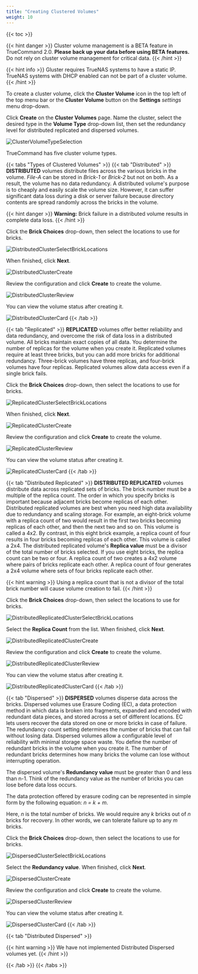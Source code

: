 ```yaml
---
title: "Creating Clustered Volumes"
weight: 10
---
```


{{< toc >}}

{{< hint danger >}}
Cluster volume management is a BETA feature in TrueCommand 2.0. 
**Please back up your data before using BETA features.** 
Do not rely on cluster volume management for critical data.
{{< /hint >}}

{{< hint info >}}
Gluster requires TrueNAS systems to have a static IP. TrueNAS systems with DHCP enabled can not be part of a cluster volume.
{{< /hint >}}

To create a cluster volume, click the **Cluster Volume** <mat-icon role="img" fontset="mdi" aria-hidden="true" class="mat-icon mdi mdi-server-network mat-icon-no-color"></mat-icon> icon in the top left of the top menu bar or the **Cluster Volume** button on the **Settings** <i class="material-icons" aria-hidden="true" title="Settings">settings</i> menu drop-down.

Click **Create** on the **Cluster Volumes** page.
Name the cluster, select the desired type in the **Volume Type** drop-down list, then set the redundancy level for distributed replicated and dispersed volumes.

![ClusterVolumeTypeSelection](/images/TrueCommand/2.0/ClusterVolumeTypeSelection.png "Cluster Volume Type Selection")

TrueCommand has five cluster volume types.

{{< tabs "Types of Clustered Volumes" >}}
{{< tab "Distributed" >}}
**DISTRIBUTED** volumes distribute files across the various bricks in the volume. *File-A* can be stored in *Brick-1* or *Brick-2* but not on both. As a result, the volume has no data redundancy. A distributed volume's purpose is to cheaply and easily scale the volume size. However, it can suffer significant data loss during a disk or server failure because directory contents are spread randomly across the bricks in the volume. 

{{< hint danger >}}
**Warning:** Brick failure in a distributed volume results in complete data loss.
{{< /hint >}}

Click the **Brick Choices** drop-down, then select the locations to use for bricks.

![DistributedClusterSelectBrickLocations](/images/TrueCommand/2.0/DistributedClusterSelectBrickLocations.png "DistributedClusterSelectBrickLocations")

When finished, click **Next**.

![DistributedClusterCreate](/images/TrueCommand/2.0/DistributedClusterCreate.png "DistributedClusterCreate")

Review the configuration and click **Create** to create the volume. 

![DistributedClusterReview](/images/TrueCommand/2.0/DistributedClusterReview.png "DistributedClusterReview")

You can view the volume status after creating it.

![DistributedClusterCard](/images/TrueCommand/2.0/DistributedClusterCard.png "DistributedClusterCard")
{{< /tab >}}

{{< tab "Replicated" >}}
**REPLICATED** volumes offer better reliability and data redundancy, and overcome the risk of data loss in a distributed volume. All bricks maintain exact copies of all data. You determine the number of replicas for the volume when you create it. Replicated volumes require at least three bricks, but you can add more bricks for additional redundancy. Three-brick volumes have three replicas, and four-brick volumes have four replicas. Replicated volumes allow data access even if a single brick fails. 

Click the **Brick Choices** drop-down, then select the locations to use for bricks.

![ReplicatedClusterSelectBrickLocations](/images/TrueCommand/2.0/ReplicatedClusterSelectBrickLocations.png "ReplicatedClusterSelectBrickLocations")

When finished, click **Next**.

![ReplicatedClusterCreate](/images/TrueCommand/2.0/ReplicatedClusterCreate.png "ReplicatedClusterCreate")

Review the configuration and click **Create** to create the volume. 

![ReplicatedClusterReview](/images/TrueCommand/2.0/ReplicatedClusterReview.png "ReplicatedClusterReview")

You can view the volume status after creating it. 

![ReplicatedClusterCard](/images/TrueCommand/2.0/ReplicatedClusterCard.png "ReplicatedClusterCard")
{{< /tab >}}

{{< tab "Distributed Replicated" >}}
**DISTRIBUTED REPLICATED** volumes distribute data across replicated sets of bricks. The brick number must be a multiple of the replica count. The order in which you specify bricks is important because adjacent bricks become replicas of each other. Distributed replicated volumes are best when you need high data availability due to redundancy and scaling storage. For example, an eight-brick volume with a replica count of two would result in the first two bricks becoming replicas of each other, and then the next two and so on. This volume is called a 4x2. By contrast, in this eight brick example, a replica count of four results in four bricks becoming replicas of each other. This volume is called a 2x4.
The distributed replicated volume's **Replica value** must be a divisor of the total number of bricks selected. If you use eight bricks, the replica count can be two or four. A replica count of two creates a 4x2 volume where pairs of bricks replicate each other. A replica count of four generates a 2x4 volume where sets of four bricks replicate each other.

{{< hint warning >}}
Using a replica count that is not a divisor of the total brick number will cause volume creation to fail.
{{< /hint >}}

Click the **Brick Choices** drop-down, then select the locations to use for bricks.

![DistributedReplicatedClusterSelectBrickLocations](/images/TrueCommand/2.0/DistributedReplicatedClusterSelectBrickLocations.png "DistributedReplicatedClusterSelectBrickLocations")

Select the **Replica Count** from the list. When finished, click **Next**.

![DistributedReplicatedClusterCreate](/images/TrueCommand/2.0/DistributedReplicatedClusterCreate.png "DistributedReplicatedClusterCreate")

Review the configuration and click **Create** to create the volume. 

![DistributedReplicatedClusterReview](/images/TrueCommand/2.0/DistributedReplicatedClusterReview.png "DistributedReplicatedClusterReview")

You can view the volume status after creating it.

![DistributedReplicatedClusterCard](/images/TrueCommand/2.0/DistributedReplicatedClusterCard.png "DistributedReplicatedClusterCard")
{{< /tab >}}

{{< tab "Dispersed" >}}
**DISPERSED** volumes disperse data across the bricks. Dispersed volumes use Erasure Coding (EC), a data protection method in which data is broken into fragments, expanded and encoded with redundant data pieces, and stored across a set of different locations. EC lets users recover the data stored on one or more bricks in case of failure. The redundancy count setting determines the number of bricks that can fail without losing data. Dispersed volumes allow a configurable level of reliability with minimal storage space waste. You define the number of redundant bricks in the volume when you create it. The number of redundant bricks determines how many bricks the volume can lose without interrupting operation.

The dispersed volume's **Redundancy value** must be greater than 0 and less than n-1. Think of the redundancy value as the number of bricks you can lose before data loss occurs. 

The data protection offered by erasure coding can be represented in simple form by the following equation: *n = k + m*. 

Here, *n* is the total number of bricks. We would require any *k* bricks out of *n* bricks for recovery. In other words, we can tolerate failure up to any *m* bricks.

Click the **Brick Choices** drop-down, then select the locations to use for bricks.

![DispersedClusterSelectBrickLocations](/images/TrueCommand/2.0/DispersedClusterSelectBrickLocations.png "DispersedClusterSelectBrickLocations")

Select the **Redundancy value**. When finished, click **Next**.

![DispersedClusterCreate](/images/TrueCommand/2.0/DispersedClusterCreate.png "DispersedClusterCreate")

Review the configuration and click **Create** to create the volume. 

![DispersedClusterReview](/images/TrueCommand/2.0/DispersedClusterReview.png "DispersedClusterReview")

You can view the volume status after creating it.

![DispersedClusterCard](/images/TrueCommand/2.0/DispersedClusterCard.png "DispersedClusterCard")
{{< /tab >}}

{{< tab "Distributed Dispersed" >}}

{{< hint warning >}}
We have not implemented Distributed Dispersed volumes yet.
{{< /hint >}} 

{{< /tab >}}
{{< /tabs >}}